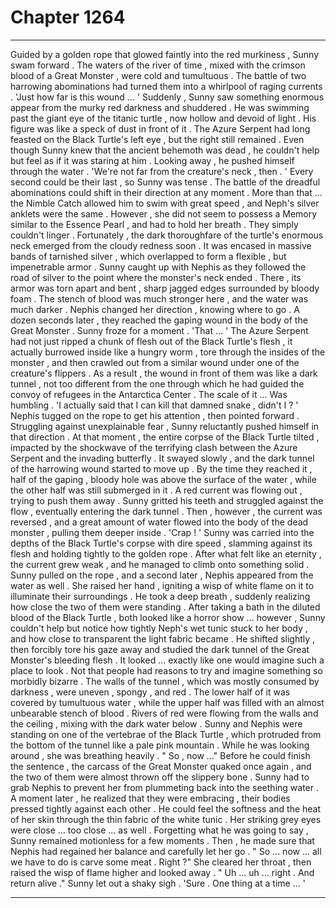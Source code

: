 
# Chapter 1264


---

Guided by a golden rope that glowed faintly into the red murkiness , Sunny swam forward . The waters of the river of time , mixed with the crimson blood of a Great Monster , were cold and tumultuous . The battle of two harrowing abominations had turned them into a whirlpool of raging currents .
'Just how far is this wound ... '
Suddenly , Sunny saw something enormous appear from the murky red darkness and shuddered . He was swimming past the giant eye of the titanic turtle , now hollow and devoid of light . His figure was like a speck of dust in front of it .
The Azure Serpent had long feasted on the Black Turtle's left eye , but the right still remained . Even though Sunny knew that the ancient behemoth was dead , he couldn't help but feel as if it was staring at him .
Looking away , he pushed himself through the water .
'We're not far from the creature's neck , then . '
Every second could be their last , so Sunny was tense . The battle of the dreadful abominations could shift in their direction at any moment . More than that ... the Nimble Catch allowed him to swim with great speed , and Neph's silver anklets were the same . However , she did not seem to possess a Memory similar to the Essence Pearl , and had to hold her breath .
They simply couldn't linger .
Fortunately , the dark thoroughfare of the turtle's enormous neck emerged from the cloudy redness soon . It was encased in massive bands of tarnished silver , which overlapped to form a flexible , but impenetrable armor .
Sunny caught up with Nephis as they followed the road of silver to the point where the monster's neck ended . There , its armor was torn apart and bent , sharp jagged edges surrounded by bloody foam . The stench of blood was much stronger here , and the water was much darker .
Nephis changed her direction , knowing where to go .
A dozen seconds later , they reached the gaping wound in the body of the Great Monster . Sunny froze for a moment .
'That ... '
The Azure Serpent had not just ripped a chunk of flesh out of the Black Turtle's flesh , it actually burrowed inside like a hungry worm , tore through the insides of the monster , and then crawled out from a similar wound under one of the creature's flippers .
As a result , the wound in front of them was like a dark tunnel , not too different from the one through which he had guided the convoy of refugees in the Antarctica Center . The scale of it ...
Was humbling .
'I actually said that I can kill that damned snake , didn't I ? '
Nephis tugged on the rope to get his attention , then pointed forward .
Struggling against unexplainable fear , Sunny reluctantly pushed himself in that direction . At that moment , the entire corpse of the Black Turtle tilted , impacted by the shockwave of the terrifying clash between the Azure Serpent and the invading butterfly . It swayed slowly , and the dark tunnel of the harrowing wound started to move up .
By the time they reached it , half of the gaping , bloody hole was above the surface of the water , while the other half was still submerged in it . A red current was flowing out , trying to push them away . Sunny gritted his teeth and struggled against the flow , eventually entering the dark tunnel .
Then , however , the current was reversed , and a great amount of water flowed into the body of the dead monster , pulling them deeper inside .
'Crap ! '
Sunny was carried into the depths of the Black Turtle's corpse with dire speed , slamming against its flesh and holding tightly to the golden rope . After what felt like an eternity , the current grew weak , and he managed to climb onto something solid .
Sunny pulled on the rope , and a second later , Nephis appeared from the water as well . She raised her hand , igniting a wisp of white flame on it to illuminate their surroundings .
He took a deep breath , suddenly realizing how close the two of them were standing .
After taking a bath in the diluted blood of the Black Turtle , both looked like a horror show ... however , Sunny couldn't help but notice how tightly Neph's wet tunic stuck to her body , and how close to transparent the light fabric became .
He shifted slightly , then forcibly tore his gaze away and studied the dark tunnel of the Great Monster's bleeding flesh .
It looked ... exactly like one would imagine such a place to look . Not that people had reasons to try and imagine something so morbidly bizarre .
The walls of the tunnel , which was mostly consumed by darkness , were uneven , spongy , and red . The lower half of it was covered by tumultuous water , while the upper half was filled with an almost unbearable stench of blood . Rivers of red were flowing from the walls and the ceiling , mixing with the dark water below .
Sunny and Nephis were standing on one of the vertebrae of the Black Turtle , which protruded from the bottom of the tunnel like a pale pink mountain . While he was looking around , she was breathing heavily .
" So , now ..."
Before he could finish the sentence , the carcass of the Great Monster quaked once again , and the two of them were almost thrown off the slippery bone . Sunny had to grab Nephis to prevent her from plummeting back into the seething water .
A moment later , he realized that they were embracing , their bodies pressed tightly against each other . He could feel the softness and the heat of her skin through the thin fabric of the white tunic .
Her striking grey eyes were close ... too close ... as well .
Forgetting what he was going to say , Sunny remained motionless for a few moments .
Then , he made sure that Nephis had regained her balance and carefully let her go .
" So ... now ... all we have to do is carve some meat . Right ?"
She cleared her throat , then raised the wisp of flame higher and looked away .
" Uh ... uh ... right . And return alive ."
Sunny let out a shaky sigh .
'Sure . One thing at a time ... '

---

